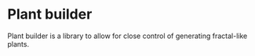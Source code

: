 # Plant builder

Plant builder is a library to allow for close control of generating fractal-like plants.
